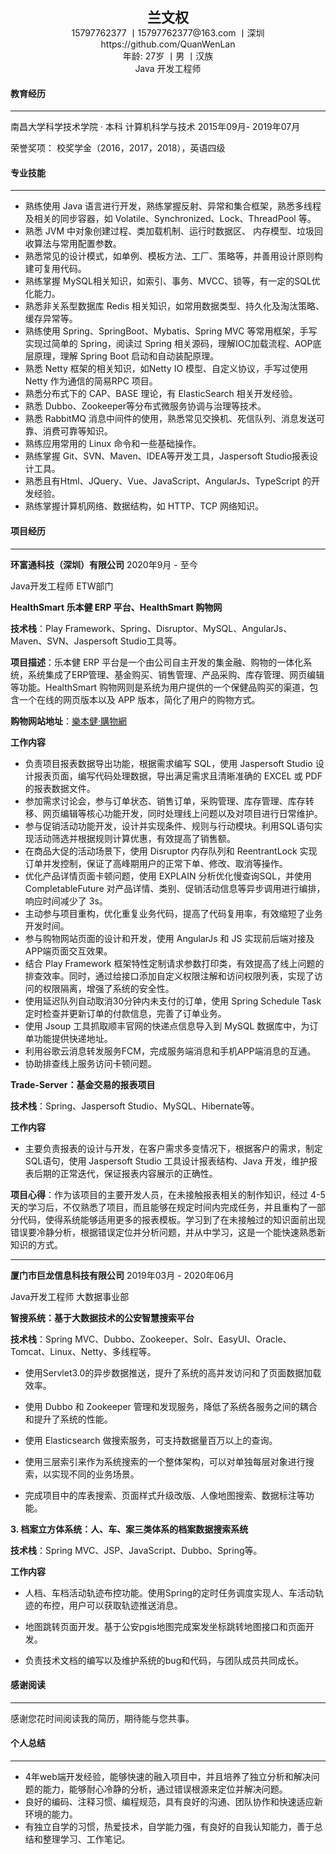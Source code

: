 <div align = "center" style="font-size:22px;font-weight:bold;">兰文权</div>
<div align = "center" >15797762377 丨15797762377@163.com 丨深圳 </div>
<div align = "center">https://github.com/QuanWenLan  </div>
<div align = "center">年龄: 27岁 丨男 丨汉族 </div>
<div align = "center">Java 开发工程师</div>

#### **教育经历**

---

南昌大学科学技术学院 · 本科   	计算机科学与技术														 2015年09月- 2019年07月

荣誉奖项：  校奖学金（2016，2017，2018），英语四级

#### **专业技能**

***

- 熟练使用 Java 语言进行开发，熟练掌握反射、异常和集合框架，熟悉多线程及相关的同步容器，如 Volatile、Synchronized、Lock、ThreadPool 等。
- 熟悉 JVM 中对象创建过程、类加载机制、运行时数据区、 内存模型、垃圾回收算法与常用配置参数。
- 熟悉常见的设计模式，如单例、模板方法、工厂、策略等，并善用设计原则构建可复用代码。
- 熟练掌握 MySQL相关知识，如索引、事务、MVCC、锁等，有一定的SQL优化能力。
- 熟悉非关系型数据库 Redis 相关知识，如常用数据类型、持久化及淘汰策略、缓存异常等。
- 熟练使用 Spring、SpringBoot、Mybatis、Spring MVC 等常用框架，手写实现过简单的 Spring，阅读过 Spring 相关源码，理解IOC加载流程、AOP底层原理，理解 Spring Boot 启动和自动装配原理。
- 熟悉 Netty 框架的相关知识，如Netty IO 模型、自定义协议，手写过使用 Netty 作为通信的简易RPC 项目。
- 熟悉分布式下的 CAP、BASE 理论，有 ElasticSearch 相关开发经验。
- 熟悉 Dubbo、Zookeeper等分布式微服务协调与治理等技术。
- 熟悉 RabbitMQ 消息中间件的使用，熟悉常见交换机、死信队列、消息发送可靠、消费可靠等知识。
- 熟练应用常用的 Linux 命令和一些基础操作。
- 熟练掌握 Git、SVN、Maven、IDEA等开发工具，Jaspersoft Studio报表设计工具。
- 熟悉且有Html、JQuery、Vue、JavaScript、AngularJs、TypeScript 的开发经验。
- 熟练掌握计算机网络、数据结构，如 HTTP、TCP 网络知识。

#### 项目经历

---

**环富通科技（深圳）有限公司**  																																					 2020年9月 - 至今

Java开发工程师   ETW部门

**HealthSmart 乐本健 ERP 平台、HealthSmart 购物网**

**技术栈**：Play Framework、Spring、Disruptor、MySQL、AngularJs、Maven、SVN、Jaspersoft Studio工具等。

**项目描述**：乐本健 ERP 平台是一个由公司自主开发的集金融、购物的一体化系统，系统集成了ERP管理、基金购买、销售管理、产品采购、库存管理、网页编辑等功能。HealthSmart 购物网则是系统为用户提供的一个保健品购买的渠道，包含一个在线的网页版本以及 APP 版本，简化了用户的购物方式。

**购物网站地址**：[樂本健·購物網](https://www.healthsmart.com.hk/hs-home/#!/link/home)

**工作内容**

- 负责项目报表数据导出功能，根据需求编写 SQL，使用 Jaspersoft Studio 设计报表页面，编写代码处理数据，导出满足需求且清晰准确的 EXCEL 或 PDF 的报表数据文件。
- 参加需求讨论会，参与订单状态、销售订单，采购管理、库存管理、库存转移、网页编辑等核心功能开发，同时处理线上问题以及对项目进行日常维护。
- 参与促销活动功能开发，设计并实现条件、规则与行动模块。利用SQL语句实现活动筛选并根据规则计算优惠，有效提高了销售额。
- 在商品大促的活动场景下，使用 Disruptor 内存队列和 ReentrantLock 实现订单并发控制，保证了高峰期用户的正常下单、修改、取消等操作。
- 优化产品详情页面卡顿问题，使用 EXPLAIN 分析优化慢查询SQL，并使用 CompletableFuture 对产品详情、类别、促销活动信息等异步调用进行编排，响应时间减少了 3s。
- 主动参与项目重构，优化重复业务代码，提高了代码复用率，有效缩短了业务开发时间。
- 参与购物网站页面的设计和开发，使用 AngularJs 和 JS 实现前后端对接及APP端页面交互效果。
- 结合 Play Framework 框架特性定制请求参数打印类，有效提高了线上问题的排查效率。同时，通过给接口添加自定义权限注解和访问权限列表，实现了访问的权限隔离，增强了系统的安全性。
- 使用延迟队列自动取消30分钟内未支付的订单，使用 Spring Schedule Task 定时检查并更新订单的付款信息，完善了订单业务。
- 使用 Jsoup 工具抓取顺丰官网的快递点信息导入到 MySQL 数据库中，为订单功能提供快递地址。
- 利用谷歌云消息转发服务FCM，完成服务端消息和手机APP端消息的互通。
- 协助排查线上服务访问卡顿问题。

**Trade-Server：基金交易的报表项目**

**技术栈**：Spring、Jaspersoft Studio、MySQL、Hibernate等。

**工作内容**

- 主要负责报表的设计与开发，在客户需求多变情况下，根据客户的需求，制定SQL语句，使用 Jaspersoft Studio 工具设计报表结构、Java 开发，维护报表后期的正常迭代，保证报表内容展示的正确性。

**项目心得**：作为该项目的主要开发人员，在未接触报表相关的制作知识，经过 4-5 天的学习后，不仅熟悉了项目，而且能够在规定时间内完成任务，并且重构了一部分代码，使得系统能够适用更多的报表模板。学习到了在未接触过的知识面前出现错误要冷静分析，根据错误定位并分析问题，并从中学习，这是一个能快速熟悉新知识的方式。

***

**厦门市巨龙信息科技有限公司**																														                 2019年03月 - 2020年06月

Java开发工程师  大数据事业部 

**智搜系统：基于大数据技术的公安智慧搜索平台** 

**技术栈**：Spring MVC、Dubbo、Zookeeper、Solr、EasyUI、Oracle、Tomcat、Linux、Netty、多线程等。

- 使用Servlet3.0的异步数据推送，提升了系统的高并发访问和了页面数据加载效率。 

- 使用 Dubbo 和 Zookeeper 管理和发现服务，降低了系统各服务之间的耦合和提升了系统的性能。 

- 使用 Elasticsearch 做搜索服务，可支持数据量百万以上的查询。

- 使用三层索引来作为系统搜索的一个整体架构，可以对单独每层对象进行搜索，以实现不同的业务场景。 

- 完成项目中的库表搜索、页面样式升级改版、人像地图搜索、数据标注等功能。 

**3. 档案立方体系统：人、车、案三类体系的档案数据搜索系统** 

**技术栈**：Spring MVC、JSP、JavaScript、Dubbo、Spring等。

**工作内容**

- 人档、车档活动轨迹布控功能。使用Spring的定时任务调度实现人、车活动轨迹的布控，用户可以获取轨迹推送消息。 

- 地图跳转页面开发。基于公安pgis地图完成案发坐标跳转地图接口和页面开发。 

- 负责技术文档的编写以及维护系统的bug和代码，与团队成员共同成长。 

#### **感谢阅读**

---

感谢您花时间阅读我的简历，期待能与您共事。

#### 个人总结

***

- 4年web端开发经验，能够快速的融入项目中，并且培养了独立分析和解决问题的能力，能够耐心冷静的分析，通过错误根源来定位并解决问题。
- 良好的编码、注释习惯、编程规范，具有良好的沟通、团队协作和快速适应新环境的能力。
- 有独立自学的习惯，热爱技术，自学能力强，有良好的自我认知能力，善于总结和整理学习、工作笔记。

